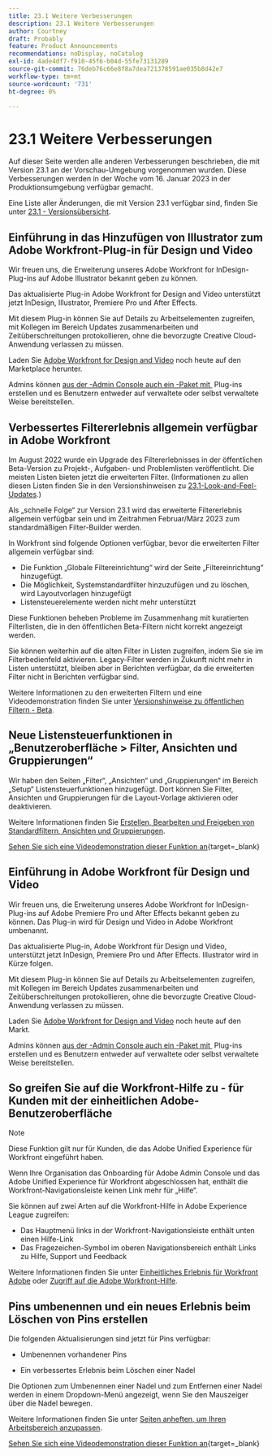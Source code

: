 ```yaml
---
title: 23.1 Weitere Verbesserungen
description: 23.1 Weitere Verbesserungen
author: Courtney
draft: Probably
feature: Product Announcements
recommendations: noDisplay, noCatalog
exl-id: 4ade4df7-f910-45f6-b04d-55fe73131289
source-git-commit: 76deb76c66e8f8a7dea721378591ae035b8d42e7
workflow-type: tm+mt
source-wordcount: '731'
ht-degree: 0%

---
```


# 23.1 Weitere Verbesserungen

Auf dieser Seite werden alle anderen Verbesserungen beschrieben, die mit Version 23.1 an der Vorschau-Umgebung vorgenommen wurden. Diese Verbesserungen werden in der Woche vom 16. Januar 2023 in der Produktionsumgebung verfügbar gemacht.

Eine Liste aller Änderungen, die mit Version 23.1 verfügbar sind, finden Sie unter [23.1 - Versionsübersicht](/help/quicksilver/product-announcements/product-releases/23.1-release-activity/23-1-release-overview.md).

## Einführung in das Hinzufügen von Illustrator zum Adobe Workfront-Plug-in für Design und Video

Wir freuen uns, die Erweiterung unseres Adobe Workfront for InDesign-Plug-ins auf Adobe Illustrator bekannt geben zu können.

Das aktualisierte Plug-in Adobe Workfront for Design and Video unterstützt jetzt InDesign, Illustrator, Premiere Pro und After Effects.

Mit diesem Plug-in können Sie auf Details zu Arbeitselementen zugreifen, mit Kollegen im Bereich Updates zusammenarbeiten und Zeitüberschreitungen protokollieren, ohne die bevorzugte Creative Cloud-Anwendung verlassen zu müssen.

Laden Sie [Adobe Workfront for Design and Video](https://exchange.adobe.com/apps/cc/108938/adobe-workfront-for-design-and-video) noch heute auf den Marketplace herunter.

Admins können [&#x200B; aus der -Admin Console auch ein -Paket mit &#x200B;](https://helpx.adobe.com/in/enterprise/using/manage-extensions.html) Plug-ins erstellen und es Benutzern entweder auf verwaltete oder selbst verwaltete Weise bereitstellen.

## Verbessertes Filtererlebnis allgemein verfügbar in Adobe Workfront

Im August 2022 wurde ein Upgrade des Filtererlebnisses in der öffentlichen Beta-Version zu Projekt-, Aufgaben- und Problemlisten veröffentlicht. Die meisten Listen bieten jetzt die erweiterten Filter. (Informationen zu allen diesen Listen finden Sie in den Versionshinweisen zu [23.1-Look-and-Feel-Updates](/help/quicksilver/product-announcements/product-releases/23.1-release-activity/23-1-look-and-feel-updates.md).)

Als „schnelle Folge“ zur Version 23.1 wird das erweiterte Filtererlebnis allgemein verfügbar sein und im Zeitrahmen Februar/März 2023 zum standardmäßigen Filter-Builder werden.

In Workfront sind folgende Optionen verfügbar, bevor die erweiterten Filter allgemein verfügbar sind:

* Die Funktion „Globale Filtereinrichtung“ wird der Seite „Filtereinrichtung“ hinzugefügt.
* Die Möglichkeit, Systemstandardfilter hinzuzufügen und zu löschen, wird Layoutvorlagen hinzugefügt
* Listensteuerelemente werden nicht mehr unterstützt

Diese Funktionen beheben Probleme im Zusammenhang mit kuratierten Filterlisten, die in den öffentlichen Beta-Filtern nicht korrekt angezeigt werden.

Sie können weiterhin auf die alten Filter in Listen zugreifen, indem Sie sie im Filterbedienfeld aktivieren. Legacy-Filter werden in Zukunft nicht mehr in Listen unterstützt, bleiben aber in Berichten verfügbar, da die erweiterten Filter nicht in Berichten verfügbar sind.

Weitere Informationen zu den erweiterten Filtern und eine Videodemonstration finden Sie unter [Versionshinweise zu öffentlichen Filtern - Beta](/help/quicksilver/product-announcements/product-releases/22.4-release-activity/22-4-project-enhancements.md).

## Neue Listensteuerfunktionen in „Benutzeroberfläche > Filter, Ansichten und Gruppierungen“

Wir haben den Seiten „Filter“, „Ansichten“ und „Gruppierungen“ im Bereich „Setup“ Listensteuerfunktionen hinzugefügt. Dort können Sie Filter, Ansichten und Gruppierungen für die Layout-Vorlage aktivieren oder deaktivieren.

Weitere Informationen finden Sie [Erstellen, Bearbeiten und Freigeben von Standardfiltern, Ansichten und Gruppierungen](/help/quicksilver/administration-and-setup/set-up-workfront/configure-system-defaults/create-and-share-default-fvgs.md).

[Sehen Sie sich eine Videodemonstration dieser Funktion an](https://video.tv.adobe.com/v/3412057/){target=_blank}

## Einführung in Adobe Workfront für Design und Video

Wir freuen uns, die Erweiterung unseres Adobe Workfront for InDesign-Plug-ins auf Adobe Premiere Pro und After Effects bekannt geben zu können. Das Plug-in wird für Design und Video in Adobe Workfront umbenannt.

Das aktualisierte Plug-in, Adobe Workfront für Design und Video, unterstützt jetzt InDesign, Premiere Pro und After Effects. Illustrator wird in Kürze folgen.

Mit diesem Plug-in können Sie auf Details zu Arbeitselementen zugreifen, mit Kollegen im Bereich Updates zusammenarbeiten und Zeitüberschreitungen protokollieren, ohne die bevorzugte Creative Cloud-Anwendung verlassen zu müssen.

Laden Sie [Adobe Workfront for Design and Video](https://exchange.adobe.com/apps/cc/108938/adobe-workfront-for-design-and-video) noch heute auf den Markt.

Admins können [&#x200B; aus der -Admin Console auch ein -Paket mit &#x200B;](https://helpx.adobe.com/in/enterprise/using/manage-extensions.html) Plug-ins erstellen und es Benutzern entweder auf verwaltete oder selbst verwaltete Weise bereitstellen.

## So greifen Sie auf die Workfront-Hilfe zu - für Kunden mit der einheitlichen Adobe-Benutzeroberfläche

>[!NOTE]
>
>Diese Funktion gilt nur für Kunden, die das Adobe Unified Experience für Workfront eingeführt haben.

Wenn Ihre Organisation das Onboarding für Adobe Admin Console und das Adobe Unified Experience für Workfront abgeschlossen hat, enthält die Workfront-Navigationsleiste keinen Link mehr für „Hilfe“.

Sie können auf zwei Arten auf die Workfront-Hilfe in Adobe Experience League zugreifen:

* Das Hauptmenü links in der Workfront-Navigationsleiste enthält unten einen Hilfe-Link
* Das Fragezeichen-Symbol im oberen Navigationsbereich enthält Links zu Hilfe, Support und Feedback

Weitere Informationen finden Sie unter [Einheitliches Erlebnis für Workfront Adobe](/help/quicksilver/workfront-basics/navigate-workfront/workfront-navigation/adobe-unified-experience.md) oder [Zugriff auf die Adobe Workfront-Hilfe](/help/quicksilver/workfront-basics/navigate-workfront/workfront-navigation/access-workfront-help.md).

## Pins umbenennen und ein neues Erlebnis beim Löschen von Pins erstellen

Die folgenden Aktualisierungen sind jetzt für Pins verfügbar:

* Umbenennen vorhandener Pins

* Ein verbessertes Erlebnis beim Löschen einer Nadel

Die Optionen zum Umbenennen einer Nadel und zum Entfernen einer Nadel werden in einem Dropdown-Menü angezeigt, wenn Sie den Mauszeiger über die Nadel bewegen.

Weitere Informationen finden Sie unter [Seiten anheften, um Ihren Arbeitsbereich anzupassen](/help/quicksilver/workfront-basics/the-new-workfront-experience/pin-pages.md).

[Sehen Sie sich eine Videodemonstration dieser Funktion an](https://video.tv.adobe.com/v/3412389/){target=_blank}
